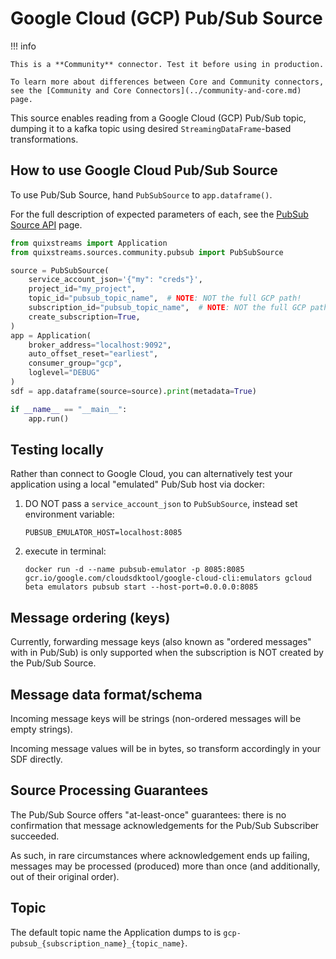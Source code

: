 # Google Cloud (GCP) Pub/Sub Source

!!! info

    This is a **Community** connector. Test it before using in production.

    To learn more about differences between Core and Community connectors, see the [Community and Core Connectors](../community-and-core.md) page.

This source enables reading from a Google Cloud (GCP) Pub/Sub topic, dumping it to a
kafka topic using desired `StreamingDataFrame`-based transformations.

## How to use Google Cloud Pub/Sub Source

To use Pub/Sub Source, hand `PubSubSource` to `app.dataframe()`.

For the full description of expected parameters of each, see the [PubSub Source API](../../api-reference/sources.md#pubsubsource) page.  

```python
from quixstreams import Application
from quixstreams.sources.community.pubsub import PubSubSource

source = PubSubSource(
    service_account_json='{"my": "creds"}',
    project_id="my_project",
    topic_id="pubsub_topic_name",  # NOTE: NOT the full GCP path!
    subscription_id="pubsub_topic_name",  # NOTE: NOT the full GCP path!
    create_subscription=True,
)
app = Application(
    broker_address="localhost:9092",
    auto_offset_reset="earliest",
    consumer_group="gcp",
    loglevel="DEBUG"
)
sdf = app.dataframe(source=source).print(metadata=True)

if __name__ == "__main__":
    app.run()
```

## Testing locally

Rather than connect to Google Cloud, you can alternatively test your application using 
a local "emulated" Pub/Sub host via docker:

1. DO NOT pass a `service_account_json` to `PubSubSource`, instead set environment variable:
    
    `PUBSUB_EMULATOR_HOST=localhost:8085`

2. execute in terminal:

    `docker run -d --name pubsub-emulator -p 8085:8085 gcr.io/google.com/cloudsdktool/google-cloud-cli:emulators gcloud beta emulators pubsub start --host-port=0.0.0.0:8085`

## Message ordering (keys)

Currently, forwarding message keys (also known as "ordered messages" with in Pub/Sub) 
is only supported when the subscription is NOT created by the Pub/Sub Source.

## Message data format/schema

Incoming message keys will be strings (non-ordered messages will be empty strings).

Incoming message values will be in bytes, so transform accordingly in your SDF directly.

## Source Processing Guarantees

The Pub/Sub Source offers "at-least-once" guarantees: there is no confirmation that
message acknowledgements for the Pub/Sub Subscriber succeeded.

As such, in rare circumstances where acknowledgement ends up failing, messages may be 
processed (produced) more than once (and additionally, out of their original order).
    
## Topic

The default topic name the Application dumps to is `gcp-pubsub_{subscription_name}_{topic_name}`.
